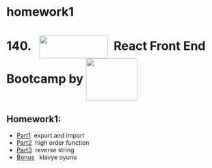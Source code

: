 # homework1
 <h1>140.  &nbsp;
  <img width="160" height="53" align="center" src="https://external-content.duckduckgo.com/iu/?u=http%3A%2F%2Flogok.org%2Fwp-content%2Fuploads%2F2014%2F09%2Fakbank-logo-880x660.png&f=1&nofb=1?v=3.1.1.35259">  &nbsp;React Front End Bootcamp by <img width="120" height="100" align="center" src="https://uploads-ssl.webflow.com/6097e0eca1e87557da031fef/609859a191abe5d64b17fed3_Patika%20logo-p-500.png">
</h1>

## Homework1:

- [Part1](https://github.com/uralAsli/homework1/blob/main/export-import.md) &nbsp;export and import
- [Part2](https://github.com/uralAsli/homework1/blob/main/hoc.md) &nbsp;high order function
- [Part3](https://github.com/uralAsli/homework1/blob/main/part3.md) &nbsp;reverse string
- [Bonus](https://github.com/uralAsli/homework1/blob/main/klavyeoyunu.md) &nbsp; klavye oyunu
